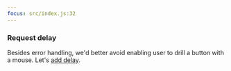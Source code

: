 ```yaml
---
focus: src/index.js:32
---
```

### Request delay
Besides error handling, we'd better avoid enabling user to drill a button with a mouse. Let's [add delay](src/index.js:32).